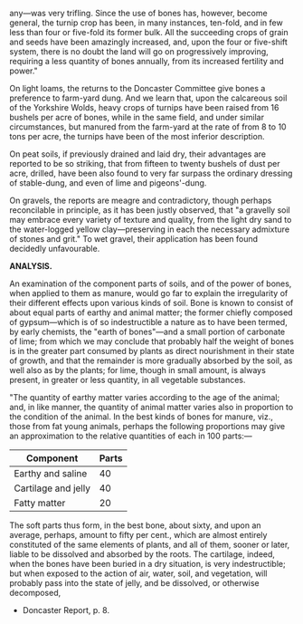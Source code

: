 any—was very trifling. Since the use of bones has, however, become general, the turnip crop has been, in many instances, ten-fold, and in few less than four or five-fold its former bulk. All the succeeding crops of grain and seeds have been amazingly increased, and, upon the four or five-shift system, there is no doubt the land will go on progressively improving, requiring a less quantity of bones annually, from its increased fertility and power."

On light loams, the returns to the Doncaster Committee give bones a preference to farm-yard dung. And we learn that, upon the calcareous soil of the Yorkshire Wolds, heavy crops of turnips have been raised from 16 bushels per acre of bones, while in the same field, and under similar circumstances, but manured from the farm-yard at the rate of from 8 to 10 tons per acre, the turnips have been of the most inferior description.

On peat soils, if previously drained and laid dry, their advantages are reported to be so striking, that from fifteen to twenty bushels of dust per acre, drilled, have been also found to very far surpass the ordinary dressing of stable-dung, and even of lime and pigeons'-dung.

On gravels, the reports are meagre and contradictory, though perhaps reconcilable in principle, as it has been justly observed, that "a gravelly soil may embrace every variety of texture and quality, from the light dry sand to the water-logged yellow clay—preserving in each the necessary admixture of stones and grit." To wet gravel, their application has been found decidedly unfavourable.

**ANALYSIS.**

An examination of the component parts of soils, and of the power of bones, when applied to them as manure, would go far to explain the irregularity of their different effects upon various kinds of soil. Bone is known to consist of about equal parts of earthy and animal matter; the former chiefly composed of gypsum—which is of so indestructible a nature as to have been termed, by early chemists, the "earth of bones"—and a small portion of carbonate of lime; from which we may conclude that probably half the weight of bones is in the greater part consumed by plants as direct nourishment in their state of growth, and that the remainder is more gradually absorbed by the soil, as well also as by the plants; for lime, though in small amount, is always present, in greater or less quantity, in all vegetable substances.

"The quantity of earthy matter varies according to the age of the animal; and, in like manner, the quantity of animal matter varies also in proportion to the condition of the animal. In the best kinds of bones for manure, viz., those from fat young animals, perhaps the following proportions may give an approximation to the relative quantities of each in 100 parts:—

| Component          | Parts |
|--------------------|-------|
| Earthy and saline  | 40    |
| Cartilage and jelly| 40    |
| Fatty matter       | 20    |

The soft parts thus form, in the best bone, about sixty, and upon an average, perhaps, amount to fifty per cent., which are almost entirely constituted of the same elements of plants, and all of them, sooner or later, liable to be dissolved and absorbed by the roots. The cartilage, indeed, when the bones have been buried in a dry situation, is very indestructible; but when exposed to the action of air, water, soil, and vegetation, will probably pass into the state of jelly, and be dissolved, or otherwise decomposed,

* Doncaster Report, p. 8.